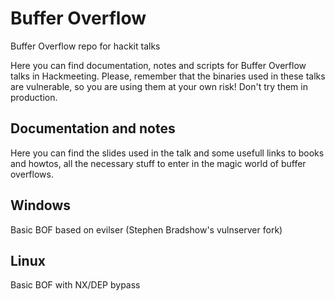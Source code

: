 # Buffer Overflow
Buffer Overflow repo for hackit talks

Here you can find documentation, notes and scripts for Buffer Overflow talks in Hackmeeting.
Please, remember that the binaries used in these talks are vulnerable, so you are using them at your own risk!
Don't try them in production.

## Documentation and notes
Here you can find the slides used in the talk and some usefull links to books and
howtos, all the necessary stuff to enter in the magic world of buffer overflows.

## Windows
Basic BOF based on evilser (Stephen Bradshow's vulnserver fork)

## Linux
Basic BOF with NX/DEP bypass
  

